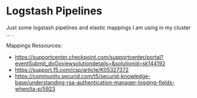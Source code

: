 # Logstash Pipelines

Just some logstash pipelines and elastic mappings I am using in my cluster ... .

Mappings Ressources:
+ https://supportcenter.checkpoint.com/supportcenter/portal?eventSubmit_doGoviewsolutiondetails=&solutionid=sk144192
+ https://support.f5.com/csp/article/K05327372
+ https://community.securid.com/t5/securid-knowledge-base/understanding-rsa-authentication-manager-logging-fields-when/ta-p/5923
